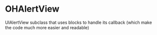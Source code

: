 OHAlertView
===========

UIAlertView subclass that uses blocks to handle its callback (which make the code much more easier and readable) 
